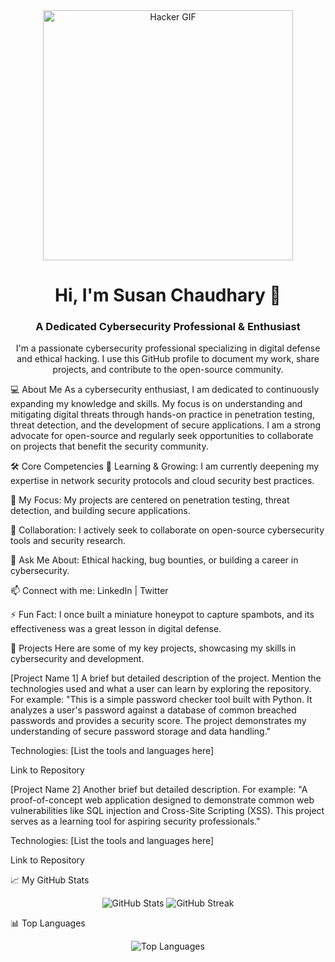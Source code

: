 <div align="center">
<img src="https://www.google.com/search?q=https://media.giphy.com/media/L8rUf8LqQ27Q2p6Nqg/giphy.gif" alt="Hacker GIF" width="400" />
</div>

<h1 align="center">Hi, I'm Susan Chaudhary 👋</h1>
<h3 align="center">A Dedicated Cybersecurity Professional & Enthusiast</h3>

<p align="center">
I'm a passionate cybersecurity professional specializing in digital defense and ethical hacking. I use this GitHub profile to document my work, share projects, and contribute to the open-source community.
</p>

💻 About Me
As a cybersecurity enthusiast, I am dedicated to continuously expanding my knowledge and skills. My focus is on understanding and mitigating digital threats through hands-on practice in penetration testing, threat detection, and the development of secure applications. I am a strong advocate for open-source and regularly seek opportunities to collaborate on projects that benefit the security community.

🛠️ Core Competencies
🌱 Learning & Growing: I am currently deepening my expertise in network security protocols and cloud security best practices.

🔭 My Focus: My projects are centered on penetration testing, threat detection, and building secure applications.

🤝 Collaboration: I actively seek to collaborate on open-source cybersecurity tools and security research.

💬 Ask Me About: Ethical hacking, bug bounties, or building a career in cybersecurity.

📫 Connect with me: LinkedIn | Twitter

⚡ Fun Fact: I once built a miniature honeypot to capture spambots, and its effectiveness was a great lesson in digital defense.

🚀 Projects
Here are some of my key projects, showcasing my skills in cybersecurity and development.

[Project Name 1]
A brief but detailed description of the project. Mention the technologies used and what a user can learn by exploring the repository. For example: "This is a simple password checker tool built with Python. It analyzes a user's password against a database of common breached passwords and provides a security score. The project demonstrates my understanding of secure password storage and data handling."

Technologies: [List the tools and languages here]

Link to Repository

[Project Name 2]
Another brief but detailed description. For example: "A proof-of-concept web application designed to demonstrate common web vulnerabilities like SQL injection and Cross-Site Scripting (XSS). This project serves as a learning tool for aspiring security professionals."

Technologies: [List the tools and languages here]

Link to Repository

📈 My GitHub Stats
<div align="center">
<img src="https://github-readme-stats.vercel.app/api?username=[Your-Username]&show_icons=true&theme=onedark" alt="GitHub Stats" />
<img src="https://www.google.com/search?q=https://github-readme-streak-stats.herokuapp.com/%3Fuser%3DMystifiedsus&theme=onedark" alt="GitHub Streak" />
</div>

📊 Top Languages
<div align="center">
<img src="https://www.google.com/search?q=https://github-readme-stats.vercel.app/api/top-langs/%3Fusername%3D[Your-Username]&layout=compact&theme=onedark" alt="Top Languages" />
</div>
